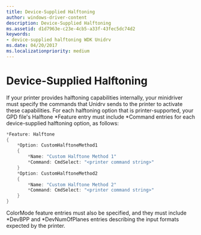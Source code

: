 ```yaml
---
title: Device-Supplied Halftoning
author: windows-driver-content
description: Device-Supplied Halftoning
ms.assetid: d1d7963e-c23e-4cb5-a33f-43fec5dc74d2
keywords:
- device-supplied halftoning WDK Unidrv
ms.date: 04/20/2017
ms.localizationpriority: medium
---
```


# Device-Supplied Halftoning





If your printer provides halftoning capabilities internally, your minidriver must specify the commands that Unidrv sends to the printer to activate these capabilities. For each halftoning option that is printer-supported, your GPD file's Halftone \*Feature entry must include \*Command entries for each device-supplied halftoning option, as follows:

```cpp
*Feature: Halftone
{
    *Option: CustomHalftoneMethod1
    {
        *Name: "Custom Halftone Method 1"
        *Command: CmdSelect: "<printer command string>"
    }
    *Option: CustomHalftoneMethod2
    {
        *Name: "Custom Halftone Method 2"
        *Command: CmdSelect: "<printer command string>"
    }
}
```

ColorMode feature entries must also be specified, and they must include \*DevBPP and \*DevNumOfPlanes entries describing the input formats expected by the printer.

 

 




